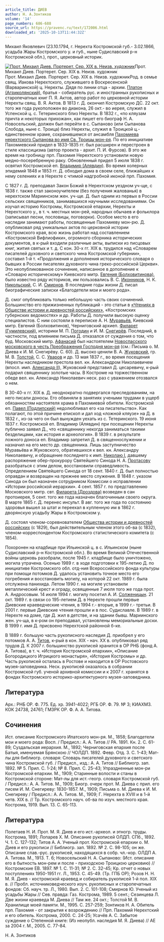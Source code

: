 ```yaml
---
article_title: ДИЕВ
author: Н. А.Зонтиков
volume: '14'
page_numbers: 686-688
source_url: https://pravenc.ru/text/172006.html
downloaded_at: '2025-10-13T11:44:32Z'
---
```


Михаил Яковлевич (23.10.1794, г. Нерехта Костромской губ.- 3.02.1866, усадьба Жары Костромского у. и губ., ныне Судиславский р-н Костромской обл.), прот., церковный историк.

[![Прот. Михаил Диев. Портерет. Сер. XIX в. Неизв. художник](https://pravenc.ru/data/374/478/1234/i200.jpg "Кликните для увеличения картинки")](https://pravenc.ru/data/374/478/1234/i400.jpg)Прот. Михаил Диев. Портерет. Сер. XIX в. Неизв. художник  
Прот. Михаил Диев. Портерет. Сер. XIX в. Неизв. художникРод. в семье свящ. Иакова Нерехтского, служившего в Воскресенской (Варваринской) ц. Нерехты. Дядя по линии отца - архим. [Платон (Агриколянский)](<https://pravenc.ru/text/Платон (Агриколянский).html>), братья - собиратель рус. и иностранных рукописных и старопечатных книг П. Я. Актов, автор работ по церковной истории Нерехты свящ. В. Я. Актов. В 1813 г. Д. окончил Костромскую ДС. 22 окт. того же года рукоположен во диакона, 26 окт.- во иерея, служил в Успенской ц. с. Тетеринского близ Нерехты. В 1832 г., «по кляузам причта и некоторых прихожан», как пишет его биограф Н. А. Новосельский, должен был перейти в с. Сыпаново (или Сыпанова Слобода, ныне с. Троица) близ Нерехты, служил в Троицкой ц.- единственном храме, сохранившемся от ансамбля [Пахомиева нерехтского Сыпанова во имя Св. Троицы мон-ря](<https://pravenc.ru/text/Пахомиева нерехтского Сыпанова во имя Св  Троицы мон-ря.html>). По его инициативе Пахомиевский придел в 1833-1835 гг. был расширен и перестроен в стиле классицизма (автор проекта - архит. П. И. Фурсов). В это же время на гробницу прп. Пахомия Нерехтского установили новую медно-посеребренную раку. Обновленный придел 5 июля 1838 г. освятил Костромской еп. [Владимир (Алявдин)](<https://pravenc.ru/text/Владимир (Алявдин).html>). Во время холерных эпидемий 1848 и 1853 гг. Д. обходил дома в своем селе, ближайших к нему селениях и в Нерехте с чтимой надгробной иконой прп. Пахомия.

С 1827 г. Д. преподавал Закон Божий в Нерехтском уездном уч-ще, с 1838 г. также стал законоучителем (без получения жалованья) в нерехтском Мариинском жен. уч-ще. Д. был одним из первых в России сельских священников, занимавшихся научными исследованиями. Он изучал историю Костромы, Костромской епархии, Нерехты и Нерехтского у., в т. ч. местных мон-рей, народных обычаев и фольклора (записывал песни, пословицы, поговорки). Особое место в его наследии занимают работы, посвященные Пахомиеву мон-рю. Д. опубликовал ряд уникальных актов по церковной истории Костромского края, всю жизнь работал над составлением «Костромской Вифлиофики», огромного сборника исторических документов, в к-рый входили различные акты, выписки из писцовых книг, жития святых и т. д. С кон. 30-х гг. XIX в. трудился над «Словарем писателей духовного и светского чина Костромской губернии», составил 1-й т. «Продолжения и дополнения исторического словаря о бывших в России писателях духовного чина греко-российской Церкви». Это неопубликованное сочинение, написанное в дополнение к «Словарю историческому» Киевского митр. [Евгения (Болховитинова)](https://pravenc.ru/text/Евгений.html), было известно ряду историков, им пользовались В. С. [Иконников](https://pravenc.ru/text/Иконников.html), Н. К. [Никольский](https://pravenc.ru/text/Никольский.html), С. И. [Смирнов](<https://pravenc.ru/text/Смирнов И  К.html>). В последние годы жизни Д. писал биографические записки «Благодетели мои и моего рода».

Д. смог опубликовать только небольшую часть своих сочинений. Большинство его прижизненных публикаций - это статьи в [«Чтениях в Обществе истории и древностей российских»](<https://pravenc.ru/text/ Чтениях в Обществе истории и древностей российских .html>), «Костромских губернских ведомостях» и др. Работы Д. получили высокую оценку специалистов. С ним состояли в переписке А. Н. [Муравьёв](https://pravenc.ru/text/Муравьёв.html), Киевский митр. Евгений (Болховитинов), Черниговский архиеп. [Филарет (Гумилевский)](<https://pravenc.ru/text/Филарет (Гумилевский).html>), историки М. П. [Погодин](https://pravenc.ru/text/Погодин.html) и И. М. [Снегирёв](https://pravenc.ru/text/Снегирёв.html). Последний, в частности, под влиянием письма Д. отказался от суждения о том, что буд. Московский митр. [Афанасий](https://pravenc.ru/text/Афанасий.html) был настоятелем [Новоспасского московского в честь Преображения Господня мон-ря](<https://pravenc.ru/text/Новоспасского московского в честь Преображения Господня мон-ря.html>) (см.: Письма о. М. Диева к И. М. Снегирёву. С. 60). Д. высоко ценили В. А. [Жуковский](https://pravenc.ru/text/Жуковский.html), гр. М. В. [Толстой](https://pravenc.ru/text/Толстой.html), С. С. [Уваров](https://pravenc.ru/text/Уваров.html) и др. 13 мая 1837 г., во время посещения Нерехты наследником престола вел. кн. Александром Николаевичем (впосл. имп. [Александр II](<https://pravenc.ru/text/АЛЕКСАНДР II.html>)), Жуковский представил Д. цесаревичу, к-рый подарил священнику золотые часы. В Костроме на торжественном обеде вел. кн. Александр Николаевич неск. раз с уважением отозвался о нем.

В 30-40-х гг. XIX в. Д. неоднократно подвергался преследованиям, на него писали доносы. Его обвиняли в занятиях учеными трудами в ущерб обязанностям настоятеля храма в Пахомиевой обители. Костромской еп. [Павел (Подлипский)](<https://pravenc.ru/text/Павел (Подлипский).html>) недолюбливал его «за писательство». Как полагают, по этой причине епископ и дал ход «ложной кляузе» на Д. в 1832 г., из-за чего он был вынужден уехать из с. Тетеринского. 19 июня 1837 г. Костромской еп. Владимир (Алявдин) при посещении Нерехты публично заявил Д., что «священнику некогда заниматься такими безделицами, как история и археология». В 1839 г. в результате ложного доноса еп. Владимир запретил Д. в священнослужении и назначил на его место др. священника. Лишь заступничество Муравьёва и Жуковского, обратившихся к вел. кн. Александру Николаевичу, и обращение последнего к имп. [Николаю I](<https://pravenc.ru/text/Николаю I.html>), давшему распоряжение обер-прокурору Святейшего Синода Н. А. [Протасову](https://pravenc.ru/text/Протасов.html) разобраться с этим делом, восстановили справедливость. Определением Святейшего Синода от 18 сент. 1840 г. Д. был полностью оправдан и возвращен на прежнее место служения. В 1848 г. указом Синода он был назначен сотрудником Комиссии о исправлении «Истории российской иерархии». 4 сент. 1857 г. по представлению Московского митр. свт. [Филарета (Дроздова)](https://pravenc.ru/text/Филарет.html) возведен в сан протоиерея, 5 сент. того же года назначен благочинным своего округа. В марте 1865 г. Д. перенес инсульт. В авг. того же года по состоянию здоровья вышел за штат и переехал в купленную им в 1862 г. дворянскую усадьбу Жары в Костромском у.

Д. состоял членом-соревнователем [Общества истории и древностей российских](<https://pravenc.ru/text/Общества истории и древностей российских.html>) (с 1829), был действительным членом этого об-ва (с 1832), членом-корреспондентом Костромского статистического комитета (с 1854).

Похоронен на кладбище при Ильинской ц. в с. Ильинском (ныне Судиславский р-н Костромской обл.). Во время Великой Отечественной войны церковь разобрали, после 1945 г. кладбище было уничтожено, могила утрачена. Осенью 1989 г. в ходе подготовки к 195-летию Д. по инициативе Костромского обл. отд-ния Всероссийского фонда культуры при помощи потомков Д. удалось установить точное место его погребения и восстановить могилу, на которой 22 окт. 1989 г. была отслужена панихида. Летом 1990 г. на могиле установили металлический крест и ограду, освященные 7 июля того же года прот. А. Андросовым. 14 июля 1994 г. могилу посетил А. И. [Солженицын](https://pravenc.ru/text/Солженицын.html). 21 окт. 1989 г. в связи со 195-летием Д. в Нерехте прошли первые Диевские краеведческие чтения, в 1994 г.- вторые, в 1999 г.- третьи. В 2001 г. первые Диевские чтения прошли и в пос. Судиславле. В 1989 г. в Нерехте на доме, где Д. жил в детстве, и на здании бывш. Мариинского жен. уч-ща, в к-ром он преподавал, установлены мемориальные доски. В 1999 г. имя Д. присвоено Нерехтской районной б-ке.

В 1889 г. большую часть рукописного наследия Д. приобрел у его потомков А. А. [Титов](https://pravenc.ru/text/Титов.html), к-рый в кон. XIX - нач. XX в. опубликовал ряд трудов Д. К 2007 г. большинство рукописей хранится в ОР РНБ (фонд А. А. Титова), в т. ч. «История Костромской епархии», «Описание Богородицкого Игрицкого монастыря», «История Костромы» и др. Часть рукописей осталась в Ростове и находится в ОР Ростовского музея-заповедника. Неск. рукописей оказалось в собрании Костромской губ. ученой архивной комиссии и к 2007 г. хранятся в фондах Костромского историко-архитектурного музея-заповедника.

## Литература

Арх.: РНБ ОР. Ф. 775. Ед. хр. 3941-4022; РГБ ОР. Ф. 79. № 3; КИАХМЗ. КОК 24738, 24761; ГМЗРК ОР. Ф. А. А. Титова.

## Сочинения

Ист. описание Костромского Ипатского мон-ря. М., 1858; Благодетели мои и моего рода: Восп. / Предисл.: А. А. Титов // РА. 1891. Кн. 2. С. 61-89; Суздальская иерархия. М., 1892; Черниговская епархия после Батыя, именуемая Брянскою // ЧОЛДП. 1892. Февр. Отд. 3. С. 1-43; Мат-лы для библиогр. словаря: Словарь писателей духовного и светского чина Костромской губ. / Предисл., изд.: А. А. Титов // Библиогр. зап. 1892. № 5. Прил. С. 1-24; № 8. Прил. С. 25-43; Упраздненные мон-ри Костромской епархии. М., 1909; Старинные волости и станы в Костромской стороне: Мат-лы для ист.-геогр. словаря Костромской губ. / Предисл.: А. А. Титов. М., 1909; Биогр. очерк прот. М. Диева с прил. его писем И. М. Снегиреву: 1830-1857. М., 1909; Письма о. М. Диева к И. М. Снегиреву / Предисл.: А. А. Титов. М., 1909; Г. Нерехта в XVIII и в 1-й четв. XIX в. // Тр. Костромского науч. об-ва по изуч. местного края. Кострома, 1919. Вып. 13. С. 65-113.

## Литература

Полетаев Н. И. Прот. М. Я. Диев и его ист.-археол. и этногр. труды. Кострома, 1891; Лопарев Х. М. Описание рукописей ОЛДП. СПб., 1892. Ч. 1. С. 127-132; Титов А. А. Ученый прот. Костромской епархии о. М. Диев и его рукописи // Библиогр. зап. 1892. № 2. С. 98-105; он же. Описание слав.-рус. рукописей, находящихся в собр. чл.-кор. ОЛДП А. А. Титова. М., 1913. Т. 6; Новосельский Н. А. Сыпаново: (Ист. описание его в бытность мон-рем и после - приходскою Троицкою церковию) // Костромские ЕВ. 1897. № 1. С. 11-31; № 2. С. 32-45; Кр. отчет о новых поступлениях 1950-1951 гг. Л., 1953. С. 45-49. (Тр. ГПБ ОР); Розов Н. Н. М. Я. Диев - костромской краевед и собиратель рукописей 1-й пол. XIX в. // Пробл. источниковедческого изуч. рукописных и старопечатных фондов: Сб. науч. тр. Л., 1980. Вып. 2. С. 101-108; Смирнов Ю. Ученый из усадьбы Жары // Сев. правда: Газ. Кострома, 1989. 5 сент.; Сезинцева Л. Две жизни краеведа М. Диева // Там же. 24 окт.; Толстой М. В. Хранилище моей памяти. М., 1995. С. 257-259; Зонтиков Н. А. Обитель прп. Пахомия - от закрытия к возрождению // Прп. Пахомий Нерехтский и его обитель. Кострома, 2000. С. 24-25; Усачёв А. С. Забытое суждение о Степенной книге: (Из неопубл. наследия М. Я. Диева) // АЕ за 2004 г. М., 2005. С. 77-84.

Н. А.  Зонтиков
